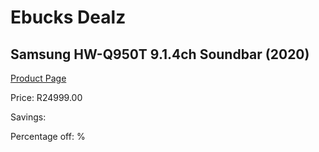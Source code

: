
# Ebucks Dealz
## Samsung HW-Q950T 9.1.4ch Soundbar (2020)
[Product Page](https://www.ebucks.com/web/shop/productSelected.do?prodId=1083502160&catId=1083262740)

Price: R24999.00

Savings: 

Percentage off: %
	